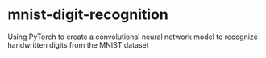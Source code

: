 # mnist-digit-recognition
Using PyTorch to create a convolutional neural network model to recognize handwritten digits from the MNIST dataset
